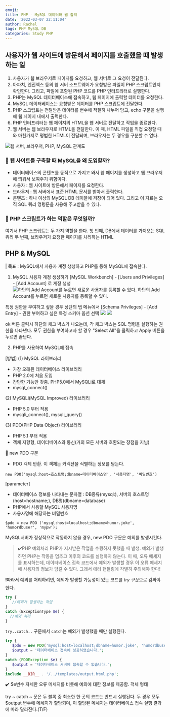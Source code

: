 ```yaml
---
emoji:
title: PHP - MySQL 데이터와 웹 출력
date: '2022-03-07 22:11:04'
author: Rachel
tags: PHP MySQL DB
categories: Study PHP
---
```


## 사용자가 웹 사이트에 방문해서 페이지를 호출했을 때 발생하는 일

>

1. 사용자가 웹 브라우저로 페이지를 요청하고, 웹 서버로 그 요청이 전달된다.
2. 아파치, 엔진엑스 등의 웹 서버 소프트웨어가 요청받은 파일이 PHP 스크립트인지 확인한다.
   그리고, 파일에 포함된 PHP 코드를 PHP 인터프리터로 실행한다.
3. PHP는 MySQL 데이터베이스에 접속하고, 웹 페이지에 출력할 데이터를 요청한다.
4. MySQL 데이터베이스는 요청받은 데이터를 PHP 스크립트에 전달한다.
5. PHP 스크립트는 전달받은 데이터를 변수에 적절히 나누어 담고, echo 구문을 실행해 웹 페이지 내에서 출력한다.
6. PHP 인터프리터는 웹 페이지의 HTML을 웹 서버로 전달하고 작업을 종료한다.
7. 웹 서버는 웹 브라우저로 HTML을 전달한다.
   이 때, HTML 파일을 직접 요청할 때와 마찬가지로 평범한 HTML이 전달되며, 브라우저는 두 경우를 구분할 수 없다.

![웹 서버, 브라우저, PHP, MySQL 관계도](https://postfiles.pstatic.net/MjAyMjAzMDdfMjk2/MDAxNjQ2NTgxOTI2OTA5.iQnpDwo8y8o_5CHOo_ZkGcXDP2nQl0JJO-EHm3aOdJsg.HDYckGb0ZOz2ieFUMnTXRVwTzy-WsFeqMfyFOiwr2Eog.PNG.bori9791/Screen_Shot_2022-03-07_at_12.52.00_AM.png?type=w966)

### 📍 웹 사이트를 구축할 때 MySQL을 왜 도입할까?

- 데이터베이스의 콘텐츠를 동적으로 가지고 와서 웹 페이지를 생성하고 웹 브라우저에 띄워서 보여주기 위함이다.
- 사용자 : 웹 사이트에 방문해서 페이지를 요청한다.
- 브라우저 : 웹 서버에서 표준 HTML 문서를 받아서 출력한다.
- 콘텐츠 : 하나 이상의 MySQL DB 테이블에 저장이 되어 있다. 그리고 이 자료는 오직 SQL 쿼리 명령문을 사용해 주고받을 수 있다.

### 📍 PHP 스크립트가 하는 역할은 무엇일까?

여기서 PHP 스크립트는 두 가지 역할을 한다.
첫 번째, DB에서 데이터를 가져오는 SQL 쿼리
두 번째, 브라우저가 요청한 페이지를 처리하는 HTML

## PHP & MySQL

| 목표 : MySQL에서 사용자 계정 생성하고 PHP를 통해 MySQL에 접속한다.

1. MySQL 사용자 계정 생성하기
   [MySQL Workbench] - [Users and Privileges] - [Add Account] 로 계정 생성
   ![하단의 Add Account를 누르면 새로운 사용자를 등록할 수 있다.](https://postfiles.pstatic.net/MjAyMjAzMDdfMTEg/MDAxNjQ2NTgzNzM2MDQy.btmDTZO_5YwgWnAt4z5fNqbPEZsYsFqnSD4W20QN5n4g.LetC8Hc1YN2zVp5Gjn4Wz8OfS-goBlY5SaXuu4I-CKUg.PNG.bori9791/Screen_Shot_2022-03-07_at_1.20.42_AM.png?type=w966)
   하단의 Add Account를 누르면 새로운 사용자를 등록할 수 있다.

특정 권한을 부여하고 싶을 경우 상단의 탭 메뉴에서 [Schema Privileges] - [Add Entry] - 권한 부여하고 싶은 특정 스키마 옵션 선택
![](https://postfiles.pstatic.net/MjAyMjAzMDdfMTgw/MDAxNjQ2NTg0MjQ0NzU5.IfR5augsh2a2XogH7KQOcfW8ql2hZFzYdVHCqyUG-HQg.p5U-LKqZs4_OUnI-kSjutVkj1BvkY-ExRt8gDo_gSB8g.PNG.bori9791/Screen_Shot_2022-03-07_at_1.29.36_AM.png?type=w966)
![](https://postfiles.pstatic.net/MjAyMjAzMDdfMTI1/MDAxNjQ2NTg0MzMzNzYx.yVKoONQb7FOWQlAsLJhbkHn3e2VrND8VOIKwPAWgQIwg.BUpE-jB33XlOwGO_56tmz9ez-K8cw1sogcXdlmZwzp8g.PNG.bori9791/Screen_Shot_2022-03-07_at_1.31.12_AM.png?type=w966)

ok 버튼 클릭시 하단의 체크 박스가 나오는데, 각 체크 박스는 SQL 명령을 실행하는 권한을 나타낸다. 모두 권한을 부여하고자 할 경우 "Select All"을 클릭하고 Apply 버튼을 누르면 끝난다.

2. PHP를 사용하여 MySQL에 접속

[방법]
(1) MySQL 라이브러리

- 가장 오래된 데이터베이스 라이브러리
- PHP 2.0에 처음 도입
- 간단한 기능만 갖춤. PHP5.0에서 MySQLi로 대체
- mysql_connect()

(2) MySQLi(MySQL Improved) 라이브러리

- PHP 5.0 부터 적용
- mysqli_connect(), mysqli_query()

(3) PDO(PHP Data Object) 라이브러리

- PHP 5.1 부터 적용
- 객체 지향형, 데이터베이스와 통신(거의 모든 서버와 호환되는 장점을 지님)

📌 new PDO 구문

- PDO 객체 반환. 이 객체는 커넥션을 식별하는 정보를 담는다.

```
new PDO('mysql:host=호스트명;dbname=데이터베이스명', '사용자명', '비밀번호')
```

[parameter]

- 데이터베이스 정보를 나타내는 문자열 : DB종류(mysql:), 서버의 호스트명(host=hostname;), DB명(dbname=database)
- PHP에서 사용할 MySQL 사용자명
- 사용자명에 해당하는 비밀번호

```
$pdo = new PDO ('mysql:host=localhost;dbname=humor.joke', 'humordbuser', 'mypw');
```

MySQL서버가 정상적으로 작동하지 않을 경우, new PDO 구문은 예외를 발생시킨다.

> ✔️PHP 예외처리
> PHP가 지시받은 작업을 수행하지 못했을 때 발생.
> 예외가 발생하면 PHP는 작동을 멈추고 이후의 코드를 실행하지 않는다.
> 이 때, 오류 메세지를 표시하는데, 데이터베이스 접속 코드에서 예외가 발생할 경우 이 오류 메세지에 사용자의 정보가 담길 수 있다. 그래서 에러 핸들링에 각별히 주의해야 한다!

❗️따라서 예외를 처리하려면, 예외가 발생할 가능성이 있는 코드를 *try 구문*으로 감싸야 한다.

```php
try {
   //예외가 발생하는 작업
}
catch (ExceptionType $e) {
  //예외 처리
}
```

`try..catch..` 구문에서 `catch`는 예외가 발생했을 때만 실행된다.

```php
try {
   $pdo = new PDO('mysql:host=localhost;dbname=humor.joke', 'humordbuser', 'mydb');
   $output = '데이터베이스 접속에 성공하였습니다.';
}
catch (PDOException $e) {
   $output = '데이터베이스 서버에 접속할 수 없습니다.';
}
include __DIR__ . '/../templates/output.html.php';
```

✔️ $e변수
자세한 오류 메세지를 비롯해 예외에 대한 정보를 제공함. 객체 형태

try ~ catch ~ 문은 두 블록 중 최소한 한 곳의 코드는 반드시 실행된다. 두 경우 모두 $output 변수에 메세지가 할당되며, 이 할당된 메세지는 데이터베이스 접속 실행 결과에 따라 달라진다.(T/F)
